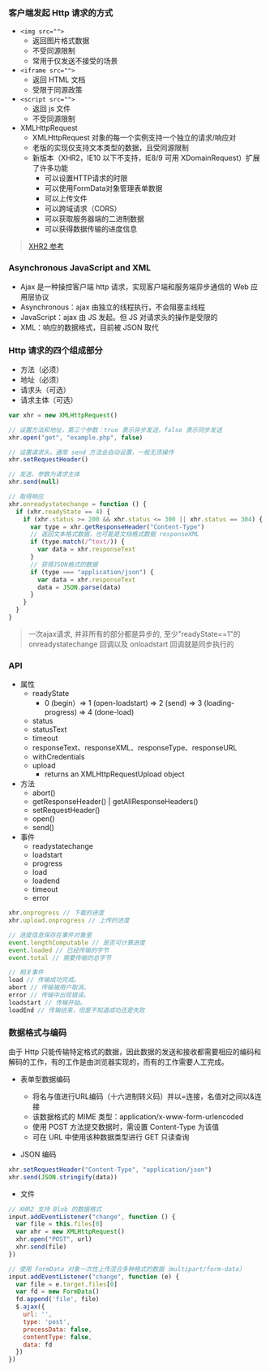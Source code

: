 ### 客户端发起 Http 请求的方式

- `<img src="">`
  + 返回图片格式数据
  + 不受同源限制
  + 常用于仅发送不接受的场景
- `<iframe src="">`
  + 返回 HTML 文档
  + 受限于同源政策
- `<script src="">`
  + 返回 js 文件
  + 不受同源限制
- XMLHttpRequest
  + XMLHttpRequest 对象的每一个实例支持一个独立的请求/响应对
  + 老版的实现仅支持文本类型的数据，且受同源限制
  + 新版本（XHR2，IE10 以下不支持，IE8/9 可用 XDomainRequest）扩展了许多功能
    - 可以设置HTTP请求的时限
    - 可以使用FormData对象管理表单数据
    - 可以上传文件
    - 可以跨域请求（CORS）
    - 可以获取服务器端的二进制数据
    - 可以获得数据传输的进度信息

> [XHR2 参考](http://www.ruanyifeng.com/blog/2012/09/xmlhttprequest_level_2.html)

### Asynchronous JavaScript and XML

- Ajax 是一种操控客户端 http 请求，实现客户端和服务端异步通信的 Web 应用层协议
- Asynchronous：ajax 由独立的线程执行，不会阻塞主线程
- JavaScript：ajax 由 JS 发起。但 JS 对请求头的操作是受限的
- XML：响应的数据格式，目前被 JSON 取代

### Http 请求的四个组成部分
- 方法（必须）
- 地址（必须）
- 请求头（可选）
- 请求主体（可选）

```js
var xhr = new XMLHttpRequest()

// 设置方法和地址，第三个参数：true 表示异步发送，false 表示同步发送
xhr.open("get", "example.php", false)

// 设置请求头，通常 send 方法会自动设置，一般无须操作
xhr.setRequestHeader()

// 发送，参数为请求主体
xhr.send(null)

// 取得响应
xhr.onreadystatechange = function () {
  if (xhr.readyState == 4) {
    if (xhr.status >= 200 && xhr.status <= 300 || xhr.status == 304) {
      var type = xhr.getResponseHeader("Content-Type")
      // 返回文本格式数据，也可能是文档格式数据 responseXML
      if (type.match(/^text/)) {
        var data = xhr.responseText 
      }
      // 获得JSON格式的数据
      if (type === "application/json") {
        var data = xhr.responseText 
        data = JSON.parse(data)
      }
    }
  }
}
```
> 一次ajax请求, 并非所有的部分都是异步的, 至少"readyState==1"的 onreadystatechange 回调以及 onloadstart 回调就是同步执行的


### API

- 属性
  + readyState
    - 0 (begin）=> 1 (open-loadstart) => 2 (send) => 3 (loading-progress) => 4 (done-load)
  + status
  + statusText
  + timeout
  + responseText、responseXML、responseType、responseURL
  + withCredentials
  + upload
    - returns an XMLHttpRequestUpload object
- 方法
  + abort()
  + getResponseHeader() | getAllResponseHeaders()
  + setRequestHeader()
  + open()
  + send()
- 事件
  + readystatechange
  + loadstart
  + progress
  + load
  + loadend
  + timeout
  + error

```js
xhr.onprogress // 下载的进度
xhr.upload.onprogress // 上传的进度

// 进度信息保存在事件对象里
event.lengthComputable // 是否可计算进度
event.loaded // 已经传输的字节
event.total // 需要传输的总字节

// 相关事件
load // 传输成功完成。
abort // 传输被用户取消。
error // 传输中出现错误。
loadstart // 传输开始。
loadEnd // 传输结束，但是不知道成功还是失败
```


### 数据格式与编码

由于 Http 只能传输特定格式的数据，因此数据的发送和接收都需要相应的编码和解码的工作，有的工作是由浏览器实现的，而有的工作需要人工完成。

- 表单型数据编码
  + 将名与值进行URL编码（十六进制转义码）并以=连接，名值对之间以&连接
  + 该数据格式的 MIME 类型：application/x-www-form-urlencoded
  + 使用 POST 方法提交数据时，需设置 Content-Type 为该值
  + 可在 URL 中使用该种数据类型进行 GET 只读查询

- JSON 编码

```js
xhr.setRequestHeader("Content-Type", "application/json")
xhr.send(JSON.stringify(data))
```

- 文件

```js
// XHR2 支持 Blob 的数据格式
input.addEventListener("change", function () {
  var file = this.files[0] 
  var xhr = new XMLHttpRequest()
  xhr.open("POST", url)
  xhr.send(file)
})

// 使用 FormData 对象一次性上传混合多种格式的数据（multipart/form-data）
input.addEventListener("change", function (e) {
  var file = e.target.files[0]
  var fd = new FormData()
  fd.append('file', file)
  $.ajax({
    url: '',
    type: 'post',
    processData: false,
    contentType: false,
    data: fd
  })
})
```
